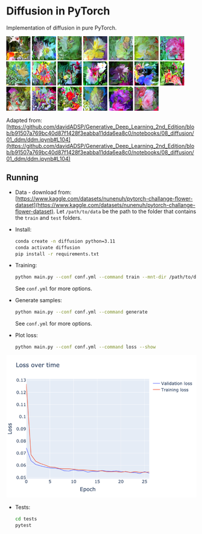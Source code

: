 # Diffusion in PyTorch

Implementation of diffusion in pure PyTorch.

![](readme_figures/examples/000.png)
![](readme_figures/examples/001.png)
![](readme_figures/examples/002.png)
![](readme_figures/examples/003.png)
![](readme_figures/examples/004.png)
![](readme_figures/examples/005.png)
![](readme_figures/examples/006.png)
![](readme_figures/examples/007.png)
![](readme_figures/examples/008.png)
![](readme_figures/examples/009.png)
![](readme_figures/examples/010.png)
![](readme_figures/examples/011.png)
![](readme_figures/examples/012.png)
![](readme_figures/examples/013.png)
![](readme_figures/examples/014.png)
![](readme_figures/examples/015.png)
![](readme_figures/examples/016.png)
![](readme_figures/examples/017.png)
![](readme_figures/examples/018.png)
![](readme_figures/examples/019.png)

Adapted from: [https://github.com/davidADSP/Generative_Deep_Learning_2nd_Edition/blob/b91507a769bc40d87f1428f3eabba11dda6ea8c0/notebooks/08_diffusion/01_ddm/ddm.ipynb#L104](https://github.com/davidADSP/Generative_Deep_Learning_2nd_Edition/blob/b91507a769bc40d87f1428f3eabba11dda6ea8c0/notebooks/08_diffusion/01_ddm/ddm.ipynb#L104)

## Running

* Data - download from: [https://www.kaggle.com/datasets/nunenuh/pytorch-challange-flower-dataset](https://www.kaggle.com/datasets/nunenuh/pytorch-challange-flower-dataset). Let `/path/to/data` be the path to the folder that contains the `train` and `test` folders.

* Install:
    
    ```bash
    conda create -n diffusion python=3.11
    conda activate diffusion
    pip install -r requirements.txt
    ```

* Training:

    ```bash
    python main.py --conf conf.yml --command train --mnt-dir /path/to/data
    ```

    See `conf.yml` for more options.

* Generate samples:

    ```bash
    python main.py --conf conf.yml --command generate
    ```

    See `conf.yml` for more options.

* Plot loss:

    ```bash
    python main.py --conf conf.yml --command loss --show
    ```

![](readme_figures/loss.png)

* Tests:

    ```bash
    cd tests
    pytest
    ```